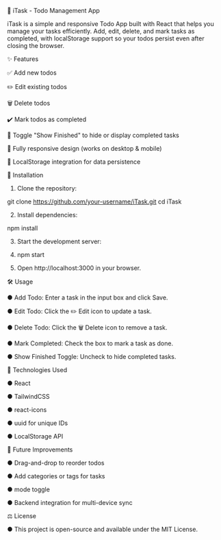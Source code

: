 📝 iTask - Todo Management App

iTask is a simple and responsive Todo App built with React that helps you manage your tasks efficiently. Add, edit, delete, and mark tasks as completed, with localStorage support so your todos persist even after closing the browser.


✨ Features

✅ Add new todos

✏️ Edit existing todos

🗑️ Delete todos

✔️ Mark todos as completed

🔄 Toggle "Show Finished" to hide or display completed tasks

📱 Fully responsive design (works on desktop & mobile)

💾 LocalStorage integration for data persistence

🚀 Installation

1. Clone the repository:

git clone https://github.com/your-username/iTask.git
cd iTask


2. Install dependencies:

npm install


3. Start the development server:

4. npm start


5. Open http://localhost:3000
 in your browser.

🛠 Usage

● Add Todo: Enter a task in the input box and click Save.

● Edit Todo: Click the ✏️ Edit icon to update a task.

● Delete Todo: Click the 🗑️ Delete icon to remove a task.

● Mark Completed: Check the box to mark a task as done.

● Show Finished Toggle: Uncheck to hide completed tasks.



🧰 Technologies Used

● React

● TailwindCSS

● react-icons

● uuid
 for unique IDs

● LocalStorage API


🔮 Future Improvements

● Drag-and-drop to reorder todos

● Add categories or tags for tasks

●  mode toggle

● Backend integration for multi-device sync

⚖️ License

● This project is open-source and available under the MIT License.


 
